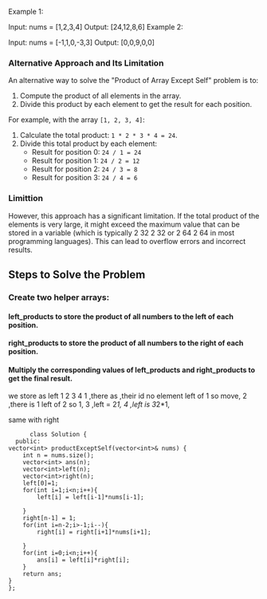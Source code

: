 Example 1:

Input: nums = [1,2,3,4]
Output: [24,12,8,6]
Example 2:

Input: nums = [-1,1,0,-3,3]
Output: [0,0,9,0,0]
### Alternative Approach and Its Limitation

An alternative way to solve the "Product of Array Except Self" problem is to:

1. Compute the product of all elements in the array.
2. Divide this product by each element to get the result for each position.

For example, with the array `[1, 2, 3, 4]`:
1. Calculate the total product: `1 * 2 * 3 * 4 = 24`.
2. Divide this total product by each element:
   - Result for position 0: `24 / 1 = 24`
   - Result for position 1: `24 / 2 = 12`
   - Result for position 2: `24 / 3 = 8`
   - Result for position 3: `24 / 4 = 6`

### Limittion
However, this approach has a significant limitation. If the total product of the elements is very large, it might exceed the maximum value that can be stored in a variable (which is typically 
2
32
2 
32
  or 
2
64
2 
64
  in most programming languages). This can lead to overflow errors and incorrect results.




## Steps to Solve the Problem
### Create two helper arrays:
#### left_products to store the product of all numbers to the left of each position.
#### right_products to store the product of all numbers to the right of each position.
#### Multiply the corresponding values of left_products and right_products to get the final result.



we store as 
left 1 2 3 4
     1 ,there as ,their id no element left of 1 so move,
     2 ,there is 1 left of 2 so 1,
     3 ,left = 2*1,
     4 ,left is 3*2*1,

same with right

          class Solution {
      public:
    vector<int> productExceptSelf(vector<int>& nums) {
        int n = nums.size();
        vector<int> ans(n);
        vector<int>left(n);
        vector<int>right(n);
        left[0]=1;
        for(int i=1;i<n;i++){
            left[i] = left[i-1]*nums[i-1];

        }
        right[n-1] = 1;
        for(int i=n-2;i>-1;i--){
            right[i] = right[i+1]*nums[i+1];

        }
        for(int i=0;i<n;i++){
            ans[i] = left[i]*right[i];
        }
        return ans;
    }
    };


    
     
